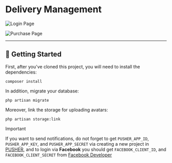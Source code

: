 # Delivery Management

![Login Page](https://user-images.githubusercontent.com/48416569/180636827-9985a1c6-7048-4851-aa4e-3a5710743be4.png "Login Page")

![Purchase Page](https://user-images.githubusercontent.com/48416569/131342128-79e5b127-e533-4efc-9170-adaff9d1c318.png "Purchase Page")

- - -

## 🚀 Getting Started

First, after you've cloned this project, you will need to install the dependencies:

```SHELL
composer install
```

In addition, migrate your database:

```SHELL
php artisan migrate
```

Moreover, link the storage for uploading avatars:

```SHELL
php artisan storage:link
```

> [!IMPORTANT]
> If you want to send notifications, do not forget to get `PUSHER_APP_ID`, `PUSHER_APP_KEY`, and `PUSHER_APP_SECRET` via creating a new project in [PUSHER](https://pusher.com/), and to login via **Facebook** you should get `FACEBOOK_CLIENT_ID`, and `FACEBOOK_CLIENT_SECRET` from [Facebook Developer](https://developers.facebook.com/)
